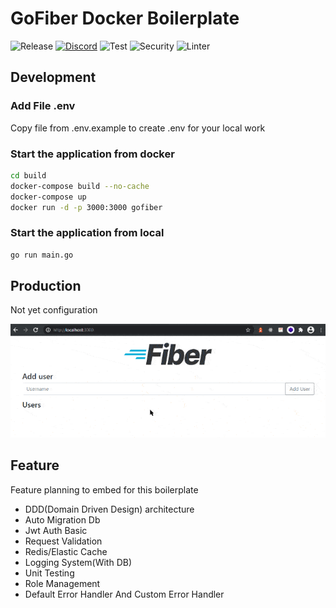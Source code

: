 # GoFiber Docker Boilerplate

![Release](https://img.shields.io/github/release/gofiber/boilerplate.svg)
[![Discord](https://img.shields.io/badge/discord-join%20channel-7289DA)](https://gofiber.io/discord)
![Test](https://github.com/gofiber/boilerplate/workflows/Test/badge.svg)
![Security](https://github.com/gofiber/boilerplate/workflows/Security/badge.svg)
![Linter](https://github.com/gofiber/boilerplate/workflows/Linter/badge.svg)


## Development

### Add File .env 

Copy file from .env.example to create .env for your local work 

### Start the application from docker

```bash
cd build
docker-compose build --no-cache 
docker-compose up
docker run -d -p 3000:3000 gofiber
```

### Start the application from local

```bash
go run main.go
```

## Production

Not yet configuration

![Go Fiber Docker Boilerplate](./go_fiber_boilerplate.gif)

## Feature

Feature planning to embed for this boilerplate
- DDD(Domain Driven Design) architecture
- Auto Migration Db
- Jwt Auth Basic
- Request Validation
- Redis/Elastic Cache
- Logging System(With DB)
- Unit Testing
- Role Management
- Default Error Handler And Custom Error Handler